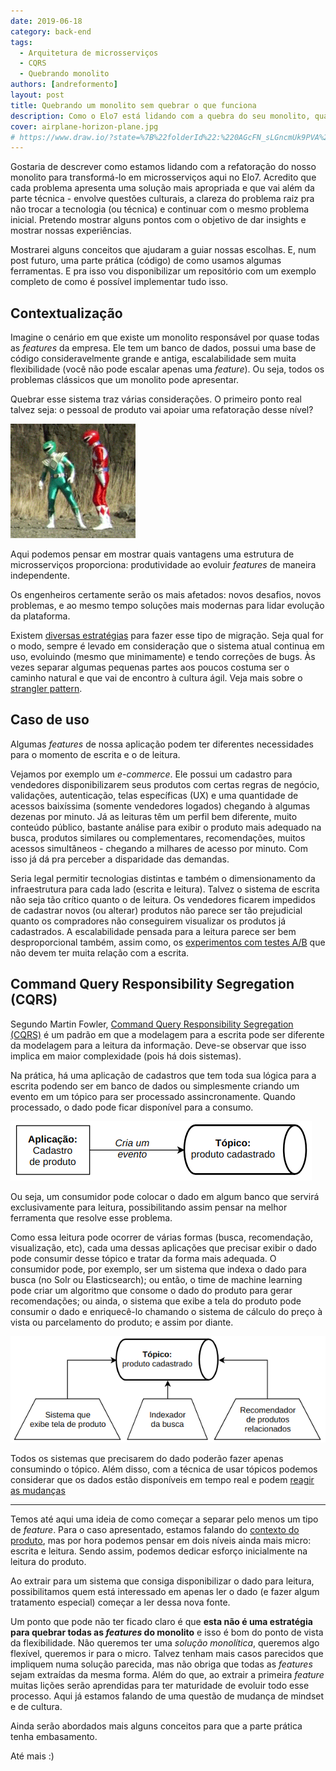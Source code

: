 ```yaml
---
date: 2019-06-18
category: back-end
tags:
  - Arquitetura de microsserviços
  - CQRS
  - Quebrando monolito
authors: [andreformento]
layout: post
title: Quebrando um monolito sem quebrar o que funciona
description: Como o Elo7 está lidando com a quebra do seu monolito, qual problema real que estamos tentando resolver e uma abordagem do assunto de maneira prática.
cover: airplane-horizon-plane.jpg
# https://www.draw.io/?state=%7B%22folderId%22:%220AGcFN_sLGncmUk9PVA%22,%22action%22:%22create%22,%22userId%22:%22105537826354721787211%22%7D#G1MJRGipLfzdiZtwbrxCwFRyLrFJhfUEZG
---
```

Gostaria de descrever como estamos lidando com a refatoração do nosso monolito para transformá-lo em microsserviços aqui no Elo7. Acredito que cada problema apresenta uma solução mais apropriada e que vai além da parte técnica - envolve questões culturais, a clareza do problema raiz pra não trocar a tecnologia (ou técnica) e continuar com o mesmo problema inicial. Pretendo mostrar alguns pontos com o objetivo de dar insights e mostrar nossas experiências.

Mostrarei alguns conceitos que ajudaram a guiar nossas escolhas. E, num post futuro, uma parte prática (código) de como usamos algumas ferramentas. E pra isso vou disponibilizar um repositório com um exemplo completo de como é possível implementar tudo isso.

## Contextualização

Imagine o cenário em que existe um monolito responsável por quase todas as _features_ da empresa. Ele tem um banco de dados, possui uma base de código consideravelmente grande e antiga, escalabilidade sem muita flexibilidade (você não pode escalar apenas uma _feature_). Ou seja, todos os problemas clássicos que um monolito pode apresentar. 

Quebrar esse sistema traz várias considerações. O primeiro ponto real talvez seja: o pessoal de produto vai apoiar uma refatoração desse nível? 

![Monolito](../images/quebrando-um-monolito-sem-quebrar-o-que-funciona-monolito.gif)

Aqui podemos pensar em mostrar quais vantagens uma estrutura de microsserviços proporciona: produtividade ao evoluir _features_ de maneira independente. 

Os engenheiros certamente serão os mais afetados: novos desafios, novos problemas, e ao mesmo tempo soluções mais modernas para lidar evolução da plataforma.

Existem [diversas estratégias](https://martinfowler.com/articles/break-monolith-into-microservices.html) para fazer esse tipo de migração. Seja qual for o modo, sempre é levado em consideração que o sistema atual continua em uso, evoluindo (mesmo que minimamente) e tendo correções de bugs. Às vezes separar algumas pequenas partes aos poucos costuma ser o caminho natural e que vai de encontro à cultura ágil. Veja mais sobre o [strangler pattern](https://martinfowler.com/bliki/StranglerFigApplication.html).

## Caso de uso

Algumas _features_ de nossa aplicação podem ter diferentes necessidades para o momento de escrita e o de leitura. 

Vejamos por exemplo um _e-commerce_. Ele possui um cadastro para vendedores disponibilizarem seus produtos com certas regras de negócio, validações, autenticação, telas específicas (UX) e uma quantidade de acessos baixíssima (somente vendedores logados) chegando à algumas dezenas por minuto. Já as leituras têm um perfil bem diferente, muito conteúdo público, bastante análise para exibir o produto mais adequado na busca, produtos similares ou complementares, recomendações, muitos acessos simultâneos - chegando a milhares de acesso por minuto. Com isso já dá pra perceber a disparidade das demandas. 

Seria legal permitir tecnologias distintas e também o dimensionamento da infraestrutura para cada lado (escrita e leitura). Talvez o sistema de escrita não seja tão crítico quanto o de leitura. Os vendedores ficarem impedidos de cadastrar novos (ou alterar) produtos não parece ser tão prejudicial quanto os compradores não conseguirem visualizar os produtos já cadastrados. A escalabilidade pensada para a leitura parece ser bem desproporcional também, assim como, os [experimentos com testes A/B](https://medium.com/netflix-techblog/its-all-a-bout-testing-the-netflix-experimentation-platform-4e1ca458c15) que não devem ter muita relação com a escrita.


## Command Query Responsibility Segregation (CQRS)

Segundo Martin Fowler, [Command Query Responsibility Segregation (CQRS)](https://martinfowler.com/bliki/CQRS.html) é um padrão em que a modelagem para a escrita pode ser diferente da modelagem para a leitura da informação. Deve-se observar que isso implica em maior complexidade (pois há dois sistemas).

Na prática, há uma aplicação de cadastros que tem toda sua lógica para a escrita podendo ser em banco de dados ou simplesmente criando um evento em um tópico para ser processado assincronamente. Quando processado, o dado pode ficar disponível para a consumo. 

![Fluxo do cadastro de produto](../images/quebrando-um-monolito-sem-quebrar-o-que-funciona-fluxo-de-cadastro-de-produto.png)

Ou seja, um consumidor pode colocar o dado em algum banco que servirá exclusivamente para leitura, possibilitando assim pensar na melhor ferramenta que resolve esse problema. 

Como essa leitura pode ocorrer de várias formas (busca, recomendação, visualização, etc), cada uma dessas aplicações que precisar exibir o dado pode consumir desse tópico e tratar da forma mais adequada. O consumidor pode, por exemplo, ser um sistema que indexa o dado para busca (no Solr ou Elasticsearch); ou então, o time de machine learning pode criar um algoritmo que consome o dado do produto para gerar recomendações; ou ainda, o sistema que exibe a tela do produto pode consumir o dado e enriquecê-lo chamando o sistema de cálculo do preço à vista ou parcelamento do produto; e assim por diante. 

![Sistemas reagem a mudança do produto](../images/quebrando-um-monolito-sem-quebrar-o-que-funciona-sistemas-reagem-a-mudanca-do-produto.png)

Todos os sistemas que precisarem do dado poderão fazer apenas consumindo o tópico. Além disso, com a técnica de usar tópicos podemos considerar que os dados estão disponíveis em tempo real e podem [reagir as mudanças](/programacao-reativa/)

___

Temos até aqui uma ideia de como começar a separar pelo menos um tipo de _feature_. Para o caso apresentado, estamos falando do [contexto do produto](https://martinfowler.com/bliki/BoundedContext.html), mas por hora podemos pensar em dois níveis ainda mais micro: escrita e leitura. Sendo assim, podemos dedicar esforço inicialmente na leitura do produto. 

Ao extrair para um sistema que consiga disponibilizar o dado para leitura, possibilitamos quem está interessado em apenas ler o dado (e fazer algum tratamento especial) começar a ler dessa nova fonte.

Um ponto que pode não ter ficado claro é que **esta não é uma estratégia para quebrar todas as _features_ do monolito** e isso é bom do ponto de vista da flexibilidade. Não queremos ter uma _solução monolítica_, queremos algo flexível, queremos ir para o micro. Talvez tenham mais casos parecidos que impliquem numa solução parecida, mas não obriga que todas as _features_ sejam extraídas da mesma forma. Além do que, ao extrair a primeira _feature_ muitas lições serão aprendidas para ter maturidade de evoluir todo esse processo. Aqui já estamos falando de uma questão de mudança de mindset e de cultura.

Ainda serão abordados mais alguns conceitos para que a parte prática tenha embasamento.

Até mais :)

